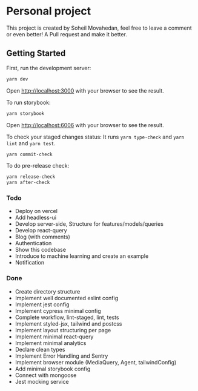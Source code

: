 # Personal project

This project is created by Soheil Movahedan, feel free to leave
a comment or even better! A Pull request and make it better.

## Getting Started

First, run the development server:

```bash
yarn dev
```

Open [http://localhost:3000](http://localhost:3000) with your browser to see the result.

To run storybook:

```bash
yarn storybook
```

Open [http://localhost:6006](http://localhost:6006) with your browser to see the result.


To check your staged changes status:
It runs `yarn type-check` and `yarn lint` and `yarn test`.

```bash
yarn commit-check
```

To do pre-release check:

```bash
yarn release-check
yarn after-check
```

### Todo
- Deploy on vercel
-	Add headless-ui
- Develop server-side, Structure for features/models/queries
- Develop react-query
- Blog (with comments)
- Authentication
- Show this codebase
- Introduce to machine learning and create an example
- Notification

### Done
- Create directory structure
- Implement well documented eslint config
- Implement jest config
- Implement cypress minimal config
- Complete workflow, lint-staged, lint, tests
- Implement styled-jsx, tailwind and postcss
- Implement layout structuring per page
- Implement minimal react-query
- Implement minimal analytics
- Declare clean types
-	Implement Error Handling and Sentry
-	Implement browser module (MediaQuery, Agent, tailwindConfig)
-	Add minimal storybook config
-	Connect with mongoose
-	Jest mocking service

